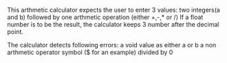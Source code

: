 This arthmetic calculator expects the user to enter 3 values:
two integers(a and b) followed by one arthmetic operation (either +,-,* or /)
If a float number is to be the result, the calculator keeps 3 number after the decimal point.

The calculator detects following errors:
   a void value as either a or b
   a non arthmetic operator symbol ($ for an example)
   divided by 0
